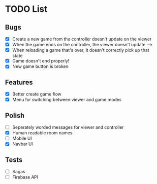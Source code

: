 # TODO List

## Bugs

* [x] Create a new game from the controller doesn't update on the viewer
* [x] When the game ends on the controller, the viewer doesn't update -->
* [x] When reloading a game that's over, it doesn't correctly pick up that state
* [x] Game doesn't end properly!
* [x] New game button is broken

## Features

* [x] Better create game flow
* [x] Menu for switching between viewer and game modes

## Polish

* [ ] Seperately worded messages for viewer and controller
* [x] Human readable room names
* [ ] Mobile UI
* [x] Navbar UI

## Tests

* [ ] Sagas
* [ ] Firebase API
